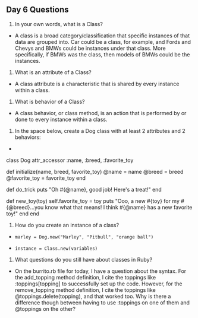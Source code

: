 ## Day 6 Questions

1. In your own words, what is a Class?

* A class is a broad category/classification that specific instances of that data are grouped into. Car could be a class, for example, and Fords and Chevys and BMWs could be instances under that class. More specifically, if BMWs was the class, then models of BMWs could be the instances.

1. What is an attribute of a Class?

* A class attribute is a characteristic that is shared by every instance within a class.

1. What is behavior of a Class?

* A class behavior, or class method, is an action that is performed by or done to every instance within a class.

1. In the space below, create a Dog class with at least 2 attributes and 2 behaviors:

* 
class Dog
attr_accessor :name, :breed, :favorite_toy

  def initialize(name, breed, favorite_toy)
    @name   = name
    @breed  = breed
    @favorite_toy = favorite_toy
  end

  def do_trick
    puts "Oh #{@name}, good job! Here's a treat!"
  end

  def new_toy(toy)
    self.favorite_toy = toy
    puts "Ooo, a new #{toy} for my #{@breed}...you know what that means! I think #{@name}           has a new favorite toy!"
  end
end

1. How do you create an instance of a class?

* `marley = Dog.new("Marley", "Pitbull", "orange ball")`

* `instance = Class.new(variables)`

1. What questions do you still have about classes in Ruby?

* On the burrito.rb file for today, I have a question about the syntax. For the add_topping method definition, I cite the toppings like :toppings[topping] to successfully set up the code. However, for the remove_topping method definition, I cite the toppings like @toppings.delete(topping), and that worked too. Why is there a difference though between having to use :toppings on one of them and @toppings on the other?
